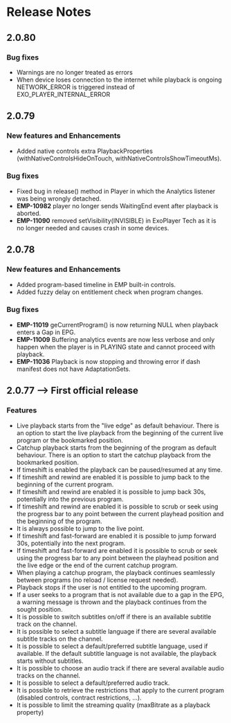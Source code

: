 # Release Notes

## 2.0.80

### Bug fixes
- Warnings are no longer treated as errors
- When device loses connection to the internet while playback is ongoing NETWORK_ERROR is triggered instead of EXO_PLAYER_INTERNAL_ERROR


## 2.0.79

### New features and Enhancements
- Added native controls extra PlaybackProperties (withNativeControlsHideOnTouch, withNativeControlsShowTimeoutMs).

### Bug fixes
- Fixed bug in release() method in Player in which the Analytics listener was being wrongly detached.
- **EMP-10982** player no longer sends WaitingEnd event after playback is aborted.
- **EMP-11090** removed setVisibility(INVISIBLE) in ExoPlayer Tech as it is no longer needed and causes crash in some devices.

## 2.0.78

### New features and Enhancements
- Added program-based timeline in EMP built-in controls.
- Added fuzzy delay on entitlement check when program changes.

### Bug fixes
- **EMP-11019** geCurrentProgram() is now returning NULL when playback enters a Gap in EPG.
- **EMP-11009** Buffering analytics events are now less verbose and only happen when the player is in PLAYING state and cannot proceed with playback.
- **EMP-11036** Playback is now stopping and throwing error if dash manifest does not have AdaptationSets. 

## 2.0.77 --> First official release

### Features
- Live playback starts from the "live edge" as default behaviour. There is an option to start the live playback from the beginning of the current live program or the bookmarked position. 
- Catchup playback starts from the beginning of the program as default behaviour. There is an option to start the catchup playback from the bookmarked position.
- If timeshift is enabled the playback can be paused/resumed at any time.
- If timeshift and rewind are enabled it is possible to jump back to the beginning of the current program.
- If timeshift and rewind are enabled it is possible to jump back 30s, potentially into the previous program.
- If timeshift and rewind are enabled it is possible to scrub or seek using the progress bar to any point between the current playhead position and the beginning of the program. 
- It is always possible to jump to the live point.
- If timeshift and fast-forward are enabled it is possible to jump forward 30s, potentially into the next program.
- If timeshift and fast-forward are enabled it is possible to scrub or seek using the progress bar to any point between the playhead position and the live edge or the end of the current catchup program.
- When playing a catchup program, the playback continues seamlessly between programs (no reload / license request needed).
- Playback stops if the user is not entitled to the upcoming program.
- If a user seeks to a program that is not available due to a gap in the EPG, a warning message is thrown and the playback continues from the sought position. 
- It is possible to switch subtitles on/off if there is an available subtitle track on the channel.
- It is possible to select a subtitle language if there are several available subtitle tracks on the channel.
- It is possible to select a default/preferred subtitle language, used if available. If the default subtitle language is not available, the playback starts without subtitles.
- It is possible to choose an audio track if there are several available audio tracks on the channel.
- It is possible to select a default/preferred audio track.
- It is possible to retrieve the restrictions that apply to the current program (disabled controls, contract restrictions, ...).
- It is possible to limit the streaming quality (maxBitrate as a playback property)
